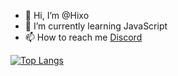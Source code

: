 - 👋 Hi, I’m @Hixo
- 🌱 I’m currently learning JavaScript
- 📫 How to reach me [Discord](https://discordapp.com/users/744179276617613382)


[![Top Langs](https://github-readme-stats.vercel.app/api/top-langs/?username=Hixo23&langs_count=8&theme_name=dark)](https://github.com/anuraghazra/github-readme-stats)

<!---
Hixo23/Hixo23 is a ✨ special ✨ repository because its `README.md` (this file) appears on your GitHub profile.
You can click the Preview link to take a look at your changes.
--->
